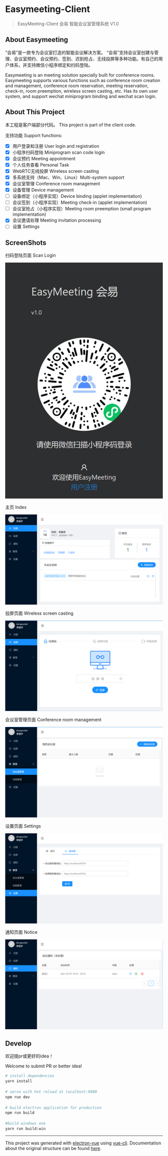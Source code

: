 # Easymeeting-Client

> EasyMeeting-Client 会易 智能会议室管理系统 V1.0

## About Easymeeting

“会易”是一款专为会议室打造的智能会议解决方案。
“会易”支持会议室创建与管理、会议室预约、会议预约、签到、迟到抢占、无线投屏等多种功能。有自己的用户体系，并支持微信小程序绑定和扫码登陆。

Easymeeting is an meeting solution specially built for conference rooms.
Easymeeting supports various functions such as conference room creation and management, conference room reservation, meeting reservation, check-in, room preemption, wireless screen casting, etc. Has its own user system, and support wechat miniprogram binding and wechat scan login.

## About This Project
本工程是客户端部分代码。
This project is part of the client code.

支持功能 Support functions: 
- [x]  用户登录和注册 User login and registration
- [x]  小程序扫码登陆 Miniprogram scan code login
- [x]  会议预约  Meeting appointment
- [x]  个人任务查看 Personal Task
- [x]  WebRTC无线投屏 Wireless screen casting
- [x]  多系统支持（Mac、Win、Linux）Multi-system support
- [x]  会议室管理 Conference room management
- [x]  设备管理 Device management
- [ ]  设备绑定（小程序实现）Device binding (applet implementation)
- [ ]  会议签到（小程序实现）Meeting check-in (applet implementation)
- [ ]  会议室抢占（小程序实现）Meeting room preemption (small program implementation)
- [x]  会议邀请处理 Meeting invitation processing
- [ ]  设置 Settings

## ScreenShots
扫码登陆页面 Scan Login

![login](screenshots/login.png)

主页 Index

![index](screenshots/index.png)

投屏页面 Wireless screen casting

![proj](screenshots/proj.png)

会议室管理页面 Conference room management

![room](screenshots/room.png)

设置页面 Settings

![setting](screenshots/setting.png)

通知页面 Notice

![notice](screenshots/notice.png)

## Develop



欢迎提pr或更好的idea！

Welcome to submit PR or better idea!

``` bash
# install dependencies
yarn install

# serve with hot reload at localhost:9080
npm run dev

# build electron application for production
npm run build

#build windows exe
yarn run build:win
```

---

This project was generated with [electron-vue](https://github.com/SimulatedGREG/electron-vue) using [vue-cli](https://github.com/vuejs/vue-cli). Documentation about the original structure can be found [here](https://simulatedgreg.gitbooks.io/electron-vue/content/index.html).
